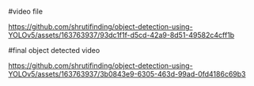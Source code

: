 #video file

https://github.com/shrutifinding/object-detection-using-YOLOv5/assets/163763937/93dc1f1f-d5cd-42a9-8d51-49582c4cff1b


#final object detected video



https://github.com/shrutifinding/object-detection-using-YOLOv5/assets/163763937/3b0843e9-6305-463d-99ad-0fd4186c69b3

